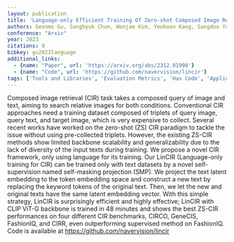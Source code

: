 ```yaml
---
layout: publication
title: 'Language-only Efficient Training Of Zero-shot Composed Image Retrieval'
authors: Geonmo Gu, Sanghyuk Chun, Wonjae Kim, Yoohoon Kang, Sangdoo Yun
conference: "Arxiv"
year: 2023
citations: 9
bibkey: gu2023language
additional_links:
  - {name: "Paper", url: 'https://arxiv.org/abs/2312.01998'}
  - {name: "Code", url: 'https://github.com/navervision/lincir'}
tags: ['Tools and Libraries', 'Evaluation Metrics', 'Has Code', 'Applications']
---
```

Composed image retrieval (CIR) task takes a composed query of image and text,
aiming to search relative images for both conditions. Conventional CIR
approaches need a training dataset composed of triplets of query image, query
text, and target image, which is very expensive to collect. Several recent
works have worked on the zero-shot (ZS) CIR paradigm to tackle the issue
without using pre-collected triplets. However, the existing ZS-CIR methods show
limited backbone scalability and generalizability due to the lack of diversity
of the input texts during training. We propose a novel CIR framework, only
using language for its training. Our LinCIR (Language-only training for CIR)
can be trained only with text datasets by a novel self-supervision named
self-masking projection (SMP). We project the text latent embedding to the
token embedding space and construct a new text by replacing the keyword tokens
of the original text. Then, we let the new and original texts have the same
latent embedding vector. With this simple strategy, LinCIR is surprisingly
efficient and highly effective; LinCIR with CLIP ViT-G backbone is trained in
48 minutes and shows the best ZS-CIR performances on four different CIR
benchmarks, CIRCO, GeneCIS, FashionIQ, and CIRR, even outperforming supervised
method on FashionIQ. Code is available at https://github.com/navervision/lincir
